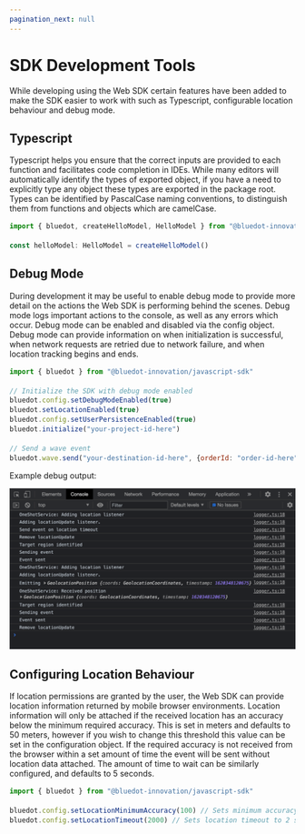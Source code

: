 ```yaml
---
pagination_next: null
---
```


SDK Development Tools
===========================

While developing using the Web SDK certain features have been added to make the SDK easier to work with such as Typescript, configurable location behaviour and debug mode.  

Typescript
----------

Typescript helps you ensure that the correct inputs are provided to each function and facilitates code completion in IDEs. While many editors will automatically identify the types of exported object, if you have a need to explicitly type any object these types are exported in the package root. Types can be identified by PascalCase naming conventions, to distinguish them from functions and objects which are camelCase.

```js
import { bluedot, createHelloModel, HelloModel } from "@bluedot-innovation/javascript-sdk"

const helloModel: HelloModel = createHelloModel()
```

Debug Mode
----------

During development it may be useful to enable debug mode to provide more detail on the actions the Web SDK is performing behind the scenes. Debug mode logs important actions to the console, as well as any errors which occur. Debug mode can be enabled and disabled via the config object. Debug mode can provide information on when initialization is successful, when network requests are retried due to network failure, and when location tracking begins and ends.

```js
import { bluedot } from "@bluedot-innovation/javascript-sdk"

// Initialize the SDK with debug mode enabled
bluedot.config.setDebugModeEnabled(true)
bluedot.setLocationEnabled(true)
bluedot.config.setUserPersistenceEnabled(true)
bluedot.initialize("your-project-id-here")

// Send a wave event
bluedot.wave.send("your-destination-id-here", {orderId: "order-id-here"})
```

Example debug output:

![Web SDK Debug mode example](../assets/debug-mode-1024x575.png)

Configuring Location Behaviour
------------------------------

If location permissions are granted by the user, the Web SDK can provide location information returned by mobile browser environments. Location information will only be attached if the received location has an accuracy below the minimum required accuracy. This is set in meters and defaults to 50 meters, however if you wish to change this threshold this value can be set in the configuration object. If the required accuracy is not received from the browser within a set amount of time the event will be sent without location data attached. The amount of time to wait can be similarly configured, and defaults to 5 seconds.

```js
import { bluedot } from "@bluedot-innovation/javascript-sdk"

bluedot.config.setLocationMinimumAccuracy(100) // Sets minimum accuracy to 100 meters
bluedot.config.setLocationTimeout(2000) // Sets location timeout to 2 seconds
```